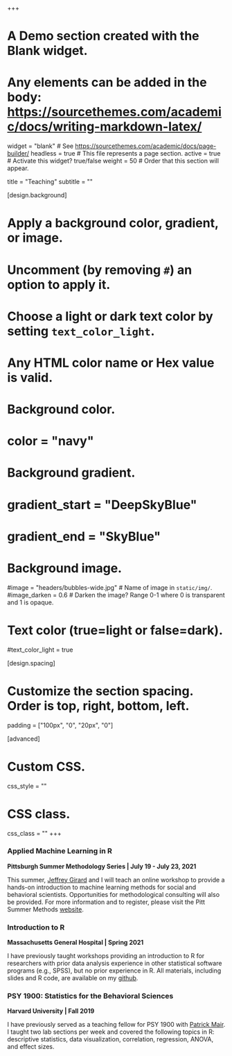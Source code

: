 +++
# A Demo section created with the Blank widget.
# Any elements can be added in the body: https://sourcethemes.com/academic/docs/writing-markdown-latex/

widget = "blank"  # See https://sourcethemes.com/academic/docs/page-builder/
headless = true  # This file represents a page section.
active = true  # Activate this widget? true/false
weight = 50  # Order that this section will appear.

title = "Teaching"
subtitle = ""

[design.background]
  # Apply a background color, gradient, or image.
  #   Uncomment (by removing `#`) an option to apply it.
  #   Choose a light or dark text color by setting `text_color_light`.
  #   Any HTML color name or Hex value is valid.

  # Background color.
  # color = "navy"
  
  # Background gradient.
  # gradient_start = "DeepSkyBlue"
  # gradient_end = "SkyBlue"
  
  # Background image.
  #image = "headers/bubbles-wide.jpg"  # Name of image in `static/img/`.
  #image_darken = 0.6  # Darken the image? Range 0-1 where 0 is transparent and 1 is opaque.

  # Text color (true=light or false=dark).
  #text_color_light = true

[design.spacing]
  # Customize the section spacing. Order is top, right, bottom, left.
  padding = ["100px", "0", "20px", "0"]

[advanced]
 # Custom CSS. 
 css_style = ""
 
 # CSS class.
 css_class = ""
+++


### **Applied Machine Learning in R** 
**Pittsburgh Summer Methodology Series | July 19 - July 23, 2021**

This summer, [Jeffrey Girard](https://jmgirard.com/) and I will teach an online workshop to provide a hands-on introduction to machine learning methods for social and behavioral scientists. Opportunities for methodological consulting will also be provided. For more information and to register, please visit the Pitt Summer Methods [website](https://www.pittmethods.com/applied-ml).

### **Introduction to R**
**Massachusetts General Hospital | Spring 2021**

I have previously taught workshops providing an introduction to R for researchers with prior data analysis experience in other statistical software programs (e.g., SPSS), but no prior experience in R. All materials, including slides and R code, are available on my [github](https://github.com/ShirleyBWang/R_workshop_mgh).

### **PSY 1900: Statistics for the Behavioral Sciences**
**Harvard University | Fall 2019**

I have previously served as a teaching fellow for PSY 1900 with [Patrick Mair](https://psychology.fas.harvard.edu/people/patrick-mair). I taught two lab sections per week and covered the following topics in R: descriptive statistics, data visualization, correlation, regression, ANOVA, and effect sizes.   
